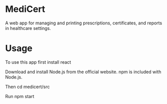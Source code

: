 # MediCert
A web app for managing and printing prescriptions, certificates, and reports in healthcare settings.

# Usage
To use this app first install react

Download and install Node.js from the official website. npm is included with Node.js. 

Then cd medicert/src

Run npm start
